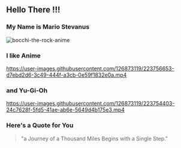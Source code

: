 ## Hello There !!!
### My Name is Mario Stevanus
![bocchi-the-rock-anime](https://user-images.githubusercontent.com/126873119/223751326-3a36144c-8f3a-4c0a-a059-8d8fb78c0d56.gif)

### I like Anime
https://user-images.githubusercontent.com/126873119/223756653-d7ebd2d6-3c49-444f-a3cb-0e59f1832e0a.mp4


### and Yu-Gi-Oh
https://user-images.githubusercontent.com/126873119/223754403-24c7628f-5fd5-41ae-ab6e-5649d4b175e3.mp4


### Here's a Quote for You
> "a Journey of a Thousand Miles Begins with a Single Step."
